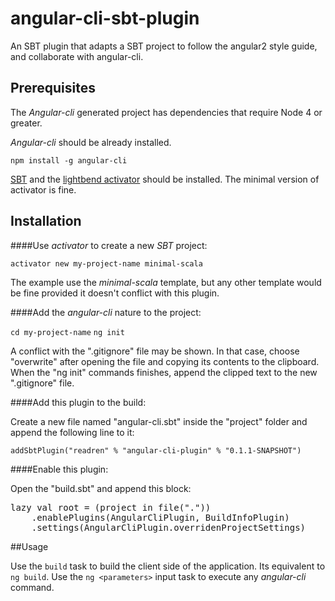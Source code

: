 # angular-cli-sbt-plugin
An SBT plugin that adapts a SBT project to follow the angular2 style guide, and collaborate with angular-cli.

## Prerequisites

The _Angular-cli_ generated project has dependencies that require Node 4 or greater.

_Angular-cli_ should be already installed.

`npm install -g angular-cli`

[SBT](http://www.scala-sbt.org/download.html) and the [lightbend activator](https://www.lightbend.com/activator/download) should be installed. The minimal version of activator is fine.

## Installation

####Use _activator_ to create a new _SBT_ project:

`activator new my-project-name minimal-scala` 

The example use the *minimal-scala* template, but any other template would be fine provided it doesn't conflict with this plugin.

####Add the _angular-cli_ nature to the project:

`cd my-project-name`
`ng init`

A conflict with the ".gitignore" file may be shown. In that case, choose "overwrite" after opening the file and copying its contents to the clipboard. When the "ng init" commands finishes, append the clipped text to the new ".gitignore" file.

####Add this plugin to the build:

Create a new file named "angular-cli.sbt" inside the "project" folder and append the following line to it:

`addSbtPlugin("readren" % "angular-cli-plugin" % "0.1.1-SNAPSHOT")`

####Enable this plugin:

Open the "build.sbt" and append this block:

<pre>
lazy val root = (project in file("."))
	.enablePlugins(AngularCliPlugin, BuildInfoPlugin)
	.settings(AngularCliPlugin.overridenProjectSettings)
</pre>

##Usage

Use the `build` task to build the client side of the application. Its equivalent to `ng build`.
Use the `ng <parameters>` input task to execute any _angular-cli_ command.
